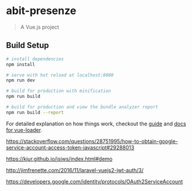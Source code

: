 # abit-presenze

> A Vue.js project

## Build Setup

``` bash
# install dependencies
npm install

# serve with hot reload at localhost:8080
npm run dev

# build for production with minification
npm run build

# build for production and view the bundle analyzer report
npm run build --report
```

For detailed explanation on how things work, checkout the [guide](http://vuejs-templates.github.io/webpack/) and [docs for vue-loader](http://vuejs.github.io/vue-loader).


https://stackoverflow.com/questions/28751995/how-to-obtain-google-service-account-access-token-javascript#29288013

https://kjur.github.io/jsjws/index.html#demo

http://jimfrenette.com/2016/11/laravel-vuejs2-jwt-auth/3/

https://developers.google.com/identity/protocols/OAuth2ServiceAccount